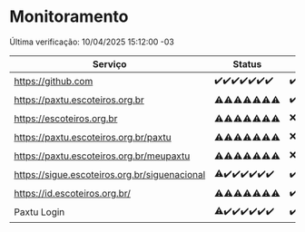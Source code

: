 # Monitoramento

Última verificação: 10/04/2025 15:12:00 -03

|Serviço|Status|Últimas 24h|
|---|---|---|
|https://github.com|<span title="2025-04-03: OK=23">✔️</span><span title="2025-04-04: OK=23">✔️</span><span title="2025-04-05: OK=23">✔️</span><span title="2025-04-06: OK=23">✔️</span><span title="2025-04-07: OK=23">✔️</span><span title="2025-04-08: OK=23">✔️</span><span title="2025-04-09: OK=17">✔️</span>|<span title="09/04/2025 15:12:00 -03 : 200">✔️</span><span title="09/04/2025 16:07:00 -03 : 200">✔️</span><span title="09/04/2025 17:10:00 -03 : 200">✔️</span><span title="09/04/2025 18:07:00 -03 : 200">✔️</span><span title="09/04/2025 19:08:00 -03 : 200">✔️</span><span title="09/04/2025 20:08:00 -03 : 200">✔️</span><span title="09/04/2025 21:43:00 -03 : 200">✔️</span><span title="09/04/2025 23:19:00 -03 : 200">✔️</span><span title="10/04/2025 00:26:00 -03 : 200">✔️</span><span title="10/04/2025 01:11:00 -03 : 200">✔️</span><span title="10/04/2025 02:09:00 -03 : 200">✔️</span><span title="10/04/2025 03:13:00 -03 : 200">✔️</span><span title="10/04/2025 04:09:00 -03 : 200">✔️</span><span title="10/04/2025 05:12:00 -03 : 200">✔️</span><span title="10/04/2025 06:09:00 -03 : 200">✔️</span><span title="10/04/2025 07:10:00 -03 : 200">✔️</span><span title="10/04/2025 08:07:00 -03 : 200">✔️</span><span title="10/04/2025 09:17:00 -03 : 200">✔️</span><span title="10/04/2025 10:20:00 -03 : 200">✔️</span><span title="10/04/2025 11:09:00 -03 : 200">✔️</span><span title="10/04/2025 12:10:00 -03 : 200">✔️</span><span title="10/04/2025 13:11:00 -03 : 200">✔️</span><span title="10/04/2025 14:08:00 -03 : 200">✔️</span><span title="10/04/2025 15:12:00 -03 : 200">✔️</span>|
|https://paxtu.escoteiros.org.br|<span title="2025-04-03: OK=10, Falhas=13">⚠️</span><span title="2025-04-04: OK=11, Falhas=12">⚠️</span><span title="2025-04-05: OK=12, Falhas=11">⚠️</span><span title="2025-04-06: OK=11, Falhas=12">⚠️</span><span title="2025-04-07: OK=13, Falhas=10">⚠️</span><span title="2025-04-08: OK=13, Falhas=10">⚠️</span><span title="2025-04-09: OK=13, Falhas=4">⚠️</span>|<span title="09/04/2025 15:12:00 -03 : 200">✔️</span><span title="09/04/2025 16:07:00 -03 : 403">❌</span><span title="09/04/2025 17:10:00 -03 : 200">✔️</span><span title="09/04/2025 18:07:00 -03 : 403">❌</span><span title="09/04/2025 19:08:00 -03 : 403">❌</span><span title="09/04/2025 20:08:00 -03 : 403">❌</span><span title="09/04/2025 21:43:00 -03 : 403">❌</span><span title="09/04/2025 23:19:00 -03 : 200">✔️</span><span title="10/04/2025 00:26:00 -03 : 200">✔️</span><span title="10/04/2025 01:11:00 -03 : 403">❌</span><span title="10/04/2025 02:09:00 -03 : 200">✔️</span><span title="10/04/2025 03:13:00 -03 : 403">❌</span><span title="10/04/2025 04:09:00 -03 : 200">✔️</span><span title="10/04/2025 05:12:00 -03 : 403">❌</span><span title="10/04/2025 06:09:00 -03 : 200">✔️</span><span title="10/04/2025 07:10:00 -03 : 200">✔️</span><span title="10/04/2025 08:07:00 -03 : 200">✔️</span><span title="10/04/2025 09:17:00 -03 : 200">✔️</span><span title="10/04/2025 10:20:00 -03 : 200">✔️</span><span title="10/04/2025 11:09:00 -03 : 200">✔️</span><span title="10/04/2025 12:10:00 -03 : 200">✔️</span><span title="10/04/2025 13:11:00 -03 : 200">✔️</span><span title="10/04/2025 14:08:00 -03 : 200">✔️</span><span title="10/04/2025 15:12:00 -03 : 200">✔️</span>|
|https://escoteiros.org.br|<span title="2025-04-03: OK=5, Falhas=18">⚠️</span><span title="2025-04-04: OK=8, Falhas=15">⚠️</span><span title="2025-04-05: OK=1, Falhas=22">⚠️</span><span title="2025-04-06: OK=1, Falhas=22">⚠️</span><span title="2025-04-07: OK=1, Falhas=22">⚠️</span><span title="2025-04-08: OK=4, Falhas=19">⚠️</span><span title="2025-04-09: OK=5, Falhas=12">⚠️</span>|<span title="09/04/2025 15:12:00 -03 : 403">❌</span><span title="09/04/2025 16:07:00 -03 : 403">❌</span><span title="09/04/2025 17:10:00 -03 : 403">❌</span><span title="09/04/2025 18:07:00 -03 : 403">❌</span><span title="09/04/2025 19:08:00 -03 : 200">✔️</span><span title="09/04/2025 20:08:00 -03 : 403">❌</span><span title="09/04/2025 21:43:00 -03 : 403">❌</span><span title="09/04/2025 23:19:00 -03 : 403">❌</span><span title="10/04/2025 00:26:00 -03 : 403">❌</span><span title="10/04/2025 01:11:00 -03 : 403">❌</span><span title="10/04/2025 02:09:00 -03 : 200">✔️</span><span title="10/04/2025 03:13:00 -03 : 403">❌</span><span title="10/04/2025 04:09:00 -03 : 403">❌</span><span title="10/04/2025 05:12:00 -03 : 403">❌</span><span title="10/04/2025 06:09:00 -03 : 200">✔️</span><span title="10/04/2025 07:10:00 -03 : 200">✔️</span><span title="10/04/2025 08:07:00 -03 : 403">❌</span><span title="10/04/2025 09:17:00 -03 : 200">✔️</span><span title="10/04/2025 10:20:00 -03 : 200">✔️</span><span title="10/04/2025 11:09:00 -03 : 200">✔️</span><span title="10/04/2025 12:10:00 -03 : 200">✔️</span><span title="10/04/2025 13:11:00 -03 : 200">✔️</span><span title="10/04/2025 14:08:00 -03 : 200">✔️</span><span title="10/04/2025 15:12:00 -03 : 200">✔️</span>|
|https://paxtu.escoteiros.org.br/paxtu|<span title="2025-04-03: OK=9, Falhas=14">⚠️</span><span title="2025-04-04: OK=5, Falhas=18">⚠️</span><span title="2025-04-05: OK=4, Falhas=19">⚠️</span><span title="2025-04-06: OK=3, Falhas=20">⚠️</span><span title="2025-04-07: OK=7, Falhas=16">⚠️</span><span title="2025-04-08: OK=6, Falhas=17">⚠️</span><span title="2025-04-09: OK=4, Falhas=13">⚠️</span>|<span title="09/04/2025 15:12:00 -03 : 403">❌</span><span title="09/04/2025 16:07:00 -03 : 403">❌</span><span title="09/04/2025 17:10:00 -03 : 200">✔️</span><span title="09/04/2025 18:07:00 -03 : 403">❌</span><span title="09/04/2025 19:08:00 -03 : 200">✔️</span><span title="09/04/2025 20:08:00 -03 : 403">❌</span><span title="09/04/2025 21:43:00 -03 : 200">✔️</span><span title="09/04/2025 23:19:00 -03 : 403">❌</span><span title="10/04/2025 00:26:00 -03 : 200">✔️</span><span title="10/04/2025 01:11:00 -03 : 200">✔️</span><span title="10/04/2025 02:09:00 -03 : 403">❌</span><span title="10/04/2025 03:13:00 -03 : 403">❌</span><span title="10/04/2025 04:09:00 -03 : 403">❌</span><span title="10/04/2025 05:12:00 -03 : 403">❌</span><span title="10/04/2025 06:10:00 -03 : 200">✔️</span><span title="10/04/2025 07:10:00 -03 : 200">✔️</span><span title="10/04/2025 08:07:00 -03 : 200">✔️</span><span title="10/04/2025 09:17:00 -03 : 200">✔️</span><span title="10/04/2025 10:20:00 -03 : 200">✔️</span><span title="10/04/2025 11:09:00 -03 : 200">✔️</span><span title="10/04/2025 12:10:00 -03 : 200">✔️</span><span title="10/04/2025 13:11:00 -03 : 200">✔️</span><span title="10/04/2025 14:08:00 -03 : 200">✔️</span><span title="10/04/2025 15:12:00 -03 : 200">✔️</span>|
|https://paxtu.escoteiros.org.br/meupaxtu|<span title="2025-04-03: OK=6, Falhas=17">⚠️</span><span title="2025-04-04: OK=4, Falhas=19">⚠️</span><span title="2025-04-05: OK=7, Falhas=16">⚠️</span><span title="2025-04-06: OK=4, Falhas=19">⚠️</span><span title="2025-04-07: OK=11, Falhas=12">⚠️</span><span title="2025-04-08: OK=9, Falhas=14">⚠️</span><span title="2025-04-09: OK=5, Falhas=12">⚠️</span>|<span title="09/04/2025 15:12:00 -03 : 403">❌</span><span title="09/04/2025 16:07:00 -03 : 403">❌</span><span title="09/04/2025 17:10:00 -03 : 200">✔️</span><span title="09/04/2025 18:07:00 -03 : 200">✔️</span><span title="09/04/2025 19:08:00 -03 : 403">❌</span><span title="09/04/2025 20:08:00 -03 : 403">❌</span><span title="09/04/2025 21:43:00 -03 : 403">❌</span><span title="09/04/2025 23:19:00 -03 : 403">❌</span><span title="10/04/2025 00:26:00 -03 : 403">❌</span><span title="10/04/2025 01:11:00 -03 : 200">✔️</span><span title="10/04/2025 02:09:00 -03 : 403">❌</span><span title="10/04/2025 03:13:00 -03 : 403">❌</span><span title="10/04/2025 04:09:00 -03 : 403">❌</span><span title="10/04/2025 05:12:00 -03 : 403">❌</span><span title="10/04/2025 06:10:00 -03 : 200">✔️</span><span title="10/04/2025 07:10:00 -03 : 200">✔️</span><span title="10/04/2025 08:07:00 -03 : 403">❌</span><span title="10/04/2025 09:17:00 -03 : 200">✔️</span><span title="10/04/2025 10:20:00 -03 : 200">✔️</span><span title="10/04/2025 11:09:00 -03 : 200">✔️</span><span title="10/04/2025 12:10:00 -03 : 200">✔️</span><span title="10/04/2025 13:11:00 -03 : 200">✔️</span><span title="10/04/2025 14:08:00 -03 : 200">✔️</span><span title="10/04/2025 15:12:00 -03 : 200">✔️</span>|
|https://sigue.escoteiros.org.br/siguenacional|<span title="2025-04-03: OK=22, Falhas=1">⚠️</span><span title="2025-04-04: OK=23">✔️</span><span title="2025-04-05: OK=23">✔️</span><span title="2025-04-06: OK=23">✔️</span><span title="2025-04-07: OK=23">✔️</span><span title="2025-04-08: OK=23">✔️</span><span title="2025-04-09: OK=17">✔️</span>|<span title="09/04/2025 15:12:00 -03 : 200">✔️</span><span title="09/04/2025 16:07:00 -03 : 200">✔️</span><span title="09/04/2025 17:10:00 -03 : 200">✔️</span><span title="09/04/2025 18:07:00 -03 : 200">✔️</span><span title="09/04/2025 19:08:00 -03 : 200">✔️</span><span title="09/04/2025 20:08:00 -03 : 200">✔️</span><span title="09/04/2025 21:43:00 -03 : 200">✔️</span><span title="09/04/2025 23:19:00 -03 : 200">✔️</span><span title="10/04/2025 00:26:00 -03 : 200">✔️</span><span title="10/04/2025 01:11:00 -03 : 200">✔️</span><span title="10/04/2025 02:09:00 -03 : 200">✔️</span><span title="10/04/2025 03:13:00 -03 : 200">✔️</span><span title="10/04/2025 04:09:00 -03 : 200">✔️</span><span title="10/04/2025 05:12:00 -03 : 200">✔️</span><span title="10/04/2025 06:10:00 -03 : 200">✔️</span><span title="10/04/2025 07:10:00 -03 : 200">✔️</span><span title="10/04/2025 08:07:00 -03 : 200">✔️</span><span title="10/04/2025 09:17:00 -03 : 200">✔️</span><span title="10/04/2025 10:20:00 -03 : 200">✔️</span><span title="10/04/2025 11:09:00 -03 : 200">✔️</span><span title="10/04/2025 12:10:00 -03 : 200">✔️</span><span title="10/04/2025 13:11:00 -03 : 200">✔️</span><span title="10/04/2025 14:08:00 -03 : 200">✔️</span><span title="10/04/2025 15:12:00 -03 : 200">✔️</span>|
|https://id.escoteiros.org.br/|<span title="2025-04-03: OK=12, Falhas=11">⚠️</span><span title="2025-04-04: OK=10, Falhas=13">⚠️</span><span title="2025-04-05: OK=13, Falhas=10">⚠️</span><span title="2025-04-06: OK=11, Falhas=12">⚠️</span><span title="2025-04-07: OK=12, Falhas=11">⚠️</span><span title="2025-04-08: OK=15, Falhas=8">⚠️</span><span title="2025-04-09: OK=7, Falhas=10">⚠️</span>|<span title="09/04/2025 15:12:00 -03 : 200">✔️</span><span title="09/04/2025 16:07:00 -03 : 200">✔️</span><span title="09/04/2025 17:10:00 -03 : 403">❌</span><span title="09/04/2025 18:07:00 -03 : 200">✔️</span><span title="09/04/2025 19:08:00 -03 : 403">❌</span><span title="09/04/2025 20:08:00 -03 : 200">✔️</span><span title="09/04/2025 21:43:00 -03 : 403">❌</span><span title="09/04/2025 23:19:00 -03 : 200">✔️</span><span title="10/04/2025 00:26:00 -03 : 403">❌</span><span title="10/04/2025 01:11:00 -03 : 403">❌</span><span title="10/04/2025 02:09:00 -03 : 403">❌</span><span title="10/04/2025 03:13:00 -03 : 200">✔️</span><span title="10/04/2025 04:09:00 -03 : 200">✔️</span><span title="10/04/2025 05:12:00 -03 : 200">✔️</span><span title="10/04/2025 06:10:00 -03 : 403">❌</span><span title="10/04/2025 07:10:00 -03 : 200">✔️</span><span title="10/04/2025 08:07:00 -03 : 200">✔️</span><span title="10/04/2025 09:17:00 -03 : 200">✔️</span><span title="10/04/2025 10:20:00 -03 : 200">✔️</span><span title="10/04/2025 11:09:00 -03 : 200">✔️</span><span title="10/04/2025 12:10:00 -03 : 200">✔️</span><span title="10/04/2025 13:11:00 -03 : 200">✔️</span><span title="10/04/2025 14:08:00 -03 : 200">✔️</span><span title="10/04/2025 15:12:00 -03 : 200">✔️</span>|
|Paxtu Login|<span title="2025-04-03: OK=22, Falhas=1">⚠️</span><span title="2025-04-04: OK=23">✔️</span><span title="2025-04-05: OK=23">✔️</span><span title="2025-04-06: OK=23">✔️</span><span title="2025-04-07: OK=23">✔️</span><span title="2025-04-08: OK=23">✔️</span><span title="2025-04-09: OK=17">✔️</span>|<span title="09/04/2025 15:12:00 -03 : 200">✔️</span><span title="09/04/2025 16:07:00 -03 : 200">✔️</span><span title="09/04/2025 17:10:00 -03 : 200">✔️</span><span title="09/04/2025 18:07:00 -03 : 200">✔️</span><span title="09/04/2025 19:08:00 -03 : 200">✔️</span><span title="09/04/2025 20:08:00 -03 : 200">✔️</span><span title="09/04/2025 21:43:00 -03 : 200">✔️</span><span title="09/04/2025 23:19:00 -03 : 200">✔️</span><span title="10/04/2025 00:26:00 -03 : 200">✔️</span><span title="10/04/2025 01:11:00 -03 : 200">✔️</span><span title="10/04/2025 02:09:00 -03 : 200">✔️</span><span title="10/04/2025 03:13:00 -03 : 200">✔️</span><span title="10/04/2025 04:09:00 -03 : 200">✔️</span><span title="10/04/2025 05:12:00 -03 : 200">✔️</span><span title="10/04/2025 06:10:00 -03 : 200">✔️</span><span title="10/04/2025 07:10:00 -03 : 200">✔️</span><span title="10/04/2025 08:07:00 -03 : 200">✔️</span><span title="10/04/2025 09:17:00 -03 : 200">✔️</span><span title="10/04/2025 10:20:00 -03 : 200">✔️</span><span title="10/04/2025 11:09:00 -03 : 200">✔️</span><span title="10/04/2025 12:10:00 -03 : 200">✔️</span><span title="10/04/2025 13:11:00 -03 : 200">✔️</span><span title="10/04/2025 14:08:00 -03 : 200">✔️</span><span title="10/04/2025 15:12:00 -03 : 200">✔️</span>|
